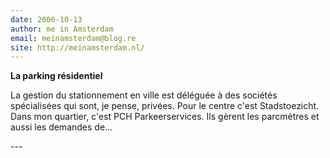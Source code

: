 ```yaml
---
date: 2006-10-13
author: me in Amsterdam
email: meinamsterdam@blog.re
site: http://meinamsterdam.nl/
---
```


<!-- TB -->
<p><strong>La parking résidentiel</strong></p>
<p>La gestion du stationnement en ville est déléguée à des sociétés spécialisées qui sont, je pense, privées. Pour le centre c'est Stadstoezicht. Dans mon quartier, c'est PCH Parkeerservices. Ils gèrent les parcmètres et aussi les demandes de...</p>
---
